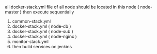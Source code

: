 all docker-stack.yml file of all node should be located in this node ( node-master )
then execute sequentially
1. common-stack.yml
2. docker-stack.yml ( node-db )
3. docker-stack.yml ( node-sub )
5. docker-stack.yml ( node-nginx )
6. monitor-stack.yml
7. then build services on jenkins
